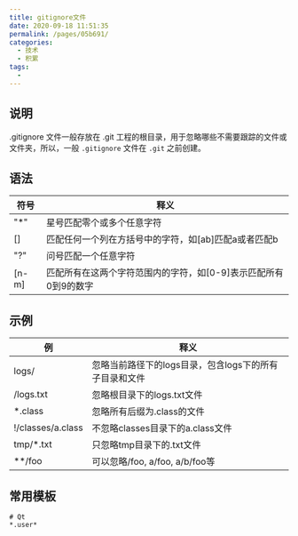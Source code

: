 ```yaml
---
title: gitignore文件
date: 2020-09-18 11:51:35
permalink: /pages/05b691/
categories: 
  - 技术
  - 积累
tags: 
  - 
---
```



## 说明

.gitignore 文件一般存放在 .git 工程的根目录，用于忽略哪些不需要跟踪的文件或文件夹，所以，一般 `.gitignore` 文件在 `.git` 之前创建。

## 语法

|符号|释义|
|--|--|
|"*"|星号匹配零个或多个任意字符|
|[]|匹配任何一个列在方括号中的字符，如[ab]匹配a或者匹配b|
|"?"|问号匹配一个任意字符|
|[n-m]|匹配所有在这两个字符范围内的字符，如[0-9]表示匹配所有0到9的数字|

## 示例

|例|释义|
|--|--|
|logs/|忽略当前路径下的logs目录，包含logs下的所有子目录和文件|
|/logs.txt|忽略根目录下的logs.txt文件|
|*.class|忽略所有后缀为.class的文件|
|!/classes/a.class|不忽略classes目录下的a.class文件|
|tmp/*.txt|只忽略tmp目录下的.txt文件|
|**/foo|可以忽略/foo, a/foo, a/b/foo等|

## 常用模板

```shell
# Qt
*.user*
```



